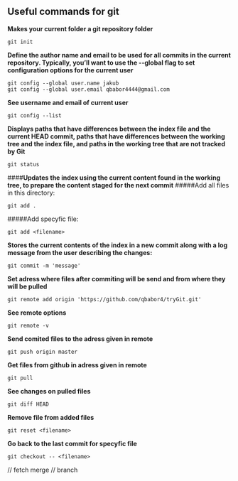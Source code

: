 ## Useful commands for git 

**Makes your current folder a git repository folder**
```
git init
```
**Define the author name and email to be used for all commits in the current repository. Typically, you’ll want to use the --global flag to set configuration options for the current user**
```
git config --global user.name jakub
git config --global user.email qbabor4444@gmail.com
```
**See username and email of current user**
```
git config --list
```
**Displays paths that have differences between the index file and the current HEAD commit, paths that have differences between the working tree and the index file, and paths in the working tree that are not tracked by Git**
```
git status
```	
####**Updates the index using the current content found in the working tree, to prepare the content staged for the next commit**
#####Add all files in this directory:
```
git add .
```
#####Add specyfic file: 
```
git add <filename>
```
**Stores the current contents of the index in a new commit along with a log message from the user describing the changes:**
```
git commit -m 'message'
```
**Set adress where files after commiting will be send and from where they will be pulled**
```
git remote add origin 'https://github.com/qbabor4/tryGit.git'
```
**See remote options**
```
git remote -v
```
**Send comited files to the adress given in remote**
```
git push origin master
```
**Get files from github in adress given in remote**
```
git pull
```
**See changes on pulled files**
```
git diff HEAD
```
**Remove file from added files**
```
git reset <filename>
```
**Go back to the last commit for specyfic file**
```
git checkout -- <filename>
```
// fetch merge 
// branch
